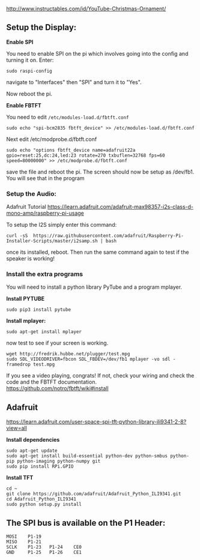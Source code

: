 http://www.instructables.com/id/YouTube-Christmas-Ornament/

## Setup the Display:

**Enable SPI**

You need to enable SPI on the pi which involves going into the config and turning it on. Enter:

    sudo raspi-config

navigate to "Interfaces" then "SPI" and turn it to "Yes".

Now reboot the pi.

**Enable FBTFT**

You need to edit ```/etc/modules-load.d/fbtft.conf```

    sudo echo "spi-bcm2835 fbtft_device" >> /etc/modules-load.d/fbtft.conf

Next edit /etc/modprobe.d/fbtft.conf

    sudo echo "options fbtft_device name=adafruit22a gpio=reset:25,dc:24,led:23 rotate=270 txbuflen=32768 fps=60 speed=80000000" >> /etc/modprobe.d/fbtft.conf

save the file and reboot the pi. The screen should now be setup as /dev/fb1. You will see that in the program

### Setup the Audio:

Adafruit Tutorial
https://learn.adafruit.com/adafruit-max98357-i2s-class-d-mono-amp/raspberry-pi-usage

To setup the I2S simply enter this command:

    curl -sS  https://raw.githubusercontent.com/adafruit/Raspberry-Pi-Installer-Scripts/master/i2samp.sh | bash

once its installed, reboot. Then run the same command again to test if the speaker is working!

### Install the extra programs

You will need to install a python library PyTube and a program mplayer.

**Install PYTUBE**

    sudo pip3 install pytube

**Install mplayer:**

    sudo apt-get install mplayer

now test to see if your screen is working.

    wget http://fredrik.hubbe.net/plugger/test.mpg
    sudo SDL_VIDEODRIVER=fbcon SDL_FBDEV=/dev/fb1 mplayer -vo sdl -framedrop test.mpg

If you see a video playing, congrats! If not, check your wiring and check the code and the FBTFT documentation.
https://github.com/notro/fbtft/wiki#install


## Adafruit

https://learn.adafruit.com/user-space-spi-tft-python-library-ili9341-2-8?view=all

**Install dependencies**

    sudo apt-get update
    sudo apt-get install build-essential python-dev python-smbus python-pip python-imaging python-numpy git
    sudo pip install RPi.GPIO

**Install TFT**

    cd ~
    git clone https://github.com/adafruit/Adafruit_Python_ILI9341.git
    cd Adafruit_Python_ILI9341
    sudo python setup.py install




## The SPI bus is available on the P1 Header:

    MOSI    P1-19
    MISO    P1-21
    SCLK    P1-23   P1-24    CE0
    GND     P1-25   P1-26    CE1